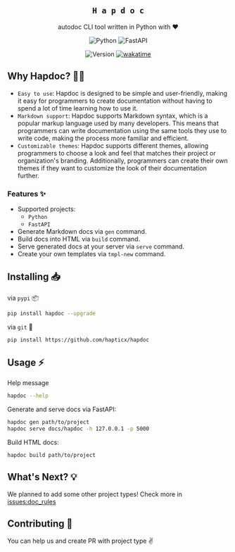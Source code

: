 <div align="center">

## `H a p d o c`
autodoc CLI tool written in Python with :heart:

![Python](https://img.shields.io/badge/Python%203.10-35497E?style=for-the-badge&logo=python&logoColor=FFF077)
![FastAPI](https://img.shields.io/badge/FastAPI-35497E?style=for-the-badge&logo=fastapi&logoColor=FFF077)

![Version](https://img.shields.io/pypi/v/hapdoc?label=hapdoc&style=for-the-badge)
[![wakatime](https://wakatime.com/badge/user/eaf11f95-5e2a-4b60-ae6a-38cd01ed317b/project/f4dc9f08-796d-42b1-9065-363e5a347ecf.svg?style=for-the-badge)](https://wakatime.com/badge/user/eaf11f95-5e2a-4b60-ae6a-38cd01ed317b/project/f4dc9f08-796d-42b1-9065-363e5a347ecf)

</div>

## Why Hapdoc? 💁‍♀️
- `Easy to use`: Hapdoc is designed to be simple and user-friendly, making it easy for programmers to create documentation without having to spend a lot of time learning how to use it.
- `Markdown support`: Hapdoc supports Markdown syntax, which is a popular markup language used by many developers. This means that programmers can write documentation using the same tools they use to write code, making the process more familiar and efficient.
- `Customizable themes`: Hapdoc supports different themes, allowing programmers to choose a look and feel that matches their project or organization's branding. Additionally, programmers can create their own themes if they want to customize the look of their documentation further.

### Features :sparkles:
- Supported projects:
  - `Python`
  - `FastAPI`
- Generate Markdown docs via `gen` command.
- Build docs into HTML via `build` command.
- Serve generated docs at your server via `serve` command.
- Create your own templates via `tmpl-new` command.

## Installing 📥
via `pypi` 📦
```bash
pip install hapdoc --upgrade
```
via `git` 💾
```bash
pip install https://github.com/hapticx/hapdoc
```

## Usage ⚡
Help message
```bash
hapdoc --help
```
Generate and serve docs via FastAPI:
```bash
hapdoc gen path/to/project
hapdoc serve docs/hapdoc -h 127.0.0.1 -p 5000
```
Build HTML docs:
```bash
hapdoc build path/to/project
```

## What's Next? 💡
We planned to add some other project types! Check more in [issues:doc_rules](https://github.com/HapticX/hapdoc/labels/doc%20rules)

## Contributing :dizzy:
You can help us and create PR with project type ✌
